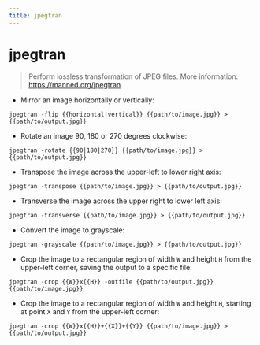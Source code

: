 ```yaml
---
title: jpegtran
---
```

# jpegtran

> Perform lossless transformation of JPEG files.
> More information: <https://manned.org/jpegtran>.

- Mirror an image horizontally or vertically:

`jpegtran -flip {{horizontal|vertical}} {{path/to/image.jpg}} > {{path/to/output.jpg}}`

- Rotate an image 90, 180 or 270 degrees clockwise:

`jpegtran -rotate {{90|180|270}} {{path/to/image.jpg}} > {{path/to/output.jpg}}`

- Transpose the image across the upper-left to lower right axis:

`jpegtran -transpose {{path/to/image.jpg}} > {{path/to/output.jpg}}`

- Transverse the image across the upper right to lower left axis:

`jpegtran -transverse {{path/to/image.jpg}} > {{path/to/output.jpg}}`

- Convert the image to grayscale:

`jpegtran -grayscale {{path/to/image.jpg}} > {{path/to/output.jpg}}`

- Crop the image to a rectangular region of width `W` and height `H` from the upper-left corner, saving the output to a specific file:

`jpegtran -crop {{W}}x{{H}} -outfile {{path/to/output.jpg}} {{path/to/image.jpg}}`

- Crop the image to a rectangular region of width `W` and height `H`, starting at point `X` and `Y` from the upper-left corner:

`jpegtran -crop {{W}}x{{H}}+{{X}}+{{Y}} {{path/to/image.jpg}} > {{path/to/output.jpg}}`
